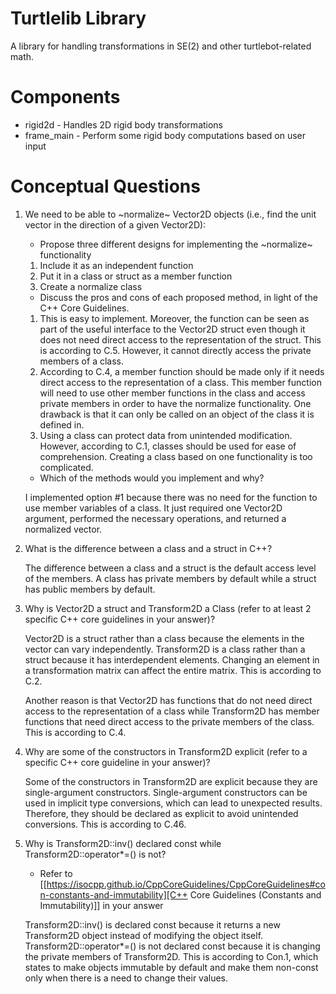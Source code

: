 # Turtlelib Library
A library for handling transformations in SE(2) and other turtlebot-related math.

# Components
- rigid2d - Handles 2D rigid body transformations
- frame_main - Perform some rigid body computations based on user input

# Conceptual Questions
1. We need to be able to ~normalize~ Vector2D objects (i.e., find the unit vector in the direction of a given Vector2D):
   - Propose three different designs for implementing the ~normalize~ functionality
   1. Include it as an independent function
   2. Put it in a class or struct as a member function
   3. Create a normalize class

   - Discuss the pros and cons of each proposed method, in light of the C++ Core Guidelines.
   1. This is easy to implement. Moreover, the function can be seen as part of the useful interface to the Vector2D struct even though it does not need direct access to the representation of the struct. This is according to C.5. However, it cannot directly access the private members of a class.
   2. According to C.4, a member function should be made only if it needs direct access to the representation of a class. This member function will need to use other member functions in the class and access private members in order to have the normalize functionality. One drawback is that it can only be called on an object of the class it is defined in.
   3. Using a class can protect data from unintended modification. However, according to C.1, classes should be used for ease of comprehension. Creating a class based on one functionality is too complicated.

   - Which of the methods would you implement and why?

   I implemented option #1 because there was no need for the function to use member variables of a class. It just required one Vector2D argument, performed the necessary operations, and returned a normalized vector.

2. What is the difference between a class and a struct in C++?

   The difference between a class and a struct is the default access level of the members. A class has private members by default while a struct has public members by default.

3. Why is Vector2D a struct and Transform2D a Class (refer to at least 2 specific C++ core guidelines in your answer)?

   Vector2D is a struct rather than a class because the elements in the vector can vary independently. Transform2D is a class rather than a struct because it has interdependent elements. Changing an element in a transformation matrix can affect the entire matrix. This is according to C.2.

   Another reason is that Vector2D has functions that do not need direct access to the representation of a class while Transform2D has member functions that need direct access to the private members of the class. This is according to C.4.

4. Why are some of the constructors in Transform2D explicit (refer to a specific C++ core guideline in your answer)?

   Some of the constructors in Transform2D are explicit because they are single-argument constructors. Single-argument constructors can be used in implicit type conversions, which can lead to unexpected results. Therefore, they should be declared as explicit to avoid unintended conversions. This is according to C.46.

5. Why is Transform2D::inv() declared const while Transform2D::operator*=() is not?
   - Refer to [[https://isocpp.github.io/CppCoreGuidelines/CppCoreGuidelines#con-constants-and-immutability][C++ Core Guidelines (Constants and Immutability)]] in your answer
   
   Transform2D::inv() is declared const because it returns a new Transform2D object instead of modifying the object itself. Transform2D::operator*=() is not declared const because it is changing the private members of Transform2D. This is according to Con.1, which states to make objects immutable by default and make them non-const only when there is a need to change their values.